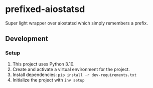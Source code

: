 # prefixed-aiostatsd

Super light wrapper over aiostatsd which simply remembers a prefix.

## Development

### Setup

1. This project uses Python 3.10.
1. Create and activate a virtual environment for the project.
1. Install dependencies: `pip install -r dev-requirements.txt`
1. Initialize the project with `inv setup`
